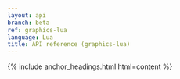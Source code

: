 ```yaml
---
layout: api
branch: beta
ref: graphics-lua
language: Lua
title: API reference (graphics-lua)
---
```

{% include anchor_headings.html html=content %}